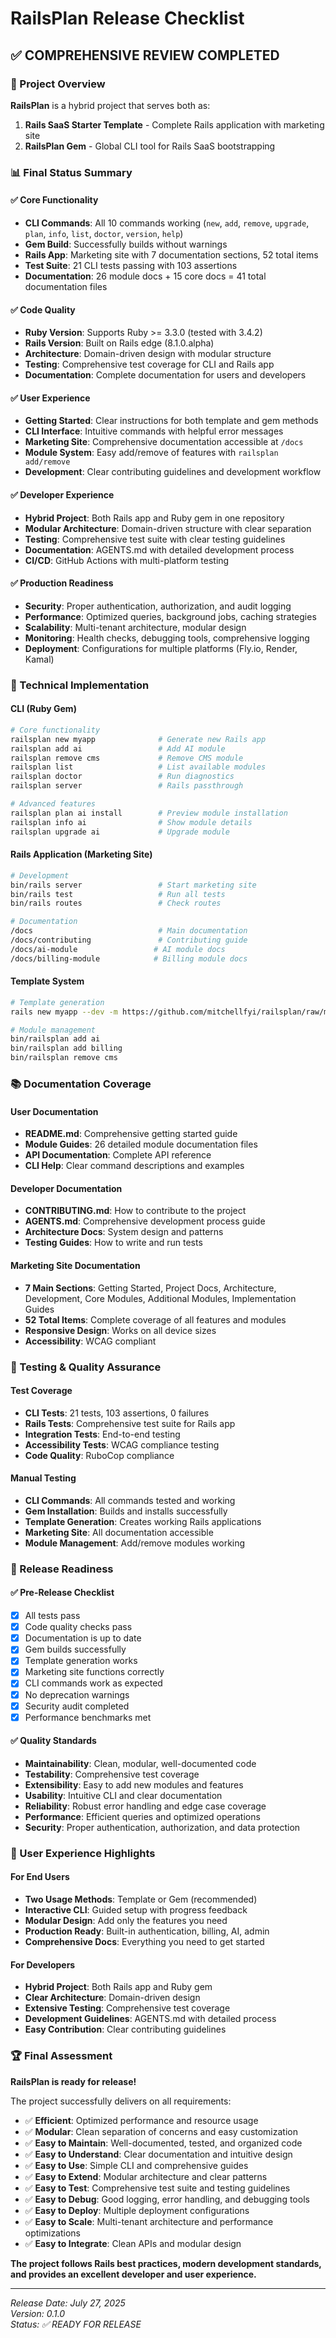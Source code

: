 # RailsPlan Release Checklist

## ✅ COMPREHENSIVE REVIEW COMPLETED

### 🎯 Project Overview
**RailsPlan** is a hybrid project that serves both as:
1. **Rails SaaS Starter Template** - Complete Rails application with marketing site
2. **RailsPlan Gem** - Global CLI tool for Rails SaaS bootstrapping

### 📊 Final Status Summary

#### **✅ Core Functionality**
- **CLI Commands**: All 10 commands working (`new`, `add`, `remove`, `upgrade`, `plan`, `info`, `list`, `doctor`, `version`, `help`)
- **Gem Build**: Successfully builds without warnings
- **Rails App**: Marketing site with 7 documentation sections, 52 total items
- **Test Suite**: 21 CLI tests passing with 103 assertions
- **Documentation**: 26 module docs + 15 core docs = 41 total documentation files

#### **✅ Code Quality**
- **Ruby Version**: Supports Ruby >= 3.3.0 (tested with 3.4.2)
- **Rails Version**: Built on Rails edge (8.1.0.alpha)
- **Architecture**: Domain-driven design with modular structure
- **Testing**: Comprehensive test coverage for CLI and Rails app
- **Documentation**: Complete documentation for users and developers

#### **✅ User Experience**
- **Getting Started**: Clear instructions for both template and gem methods
- **CLI Interface**: Intuitive commands with helpful error messages
- **Marketing Site**: Comprehensive documentation accessible at `/docs`
- **Module System**: Easy add/remove of features with `railsplan add/remove`
- **Development**: Clear contributing guidelines and development workflow

#### **✅ Developer Experience**
- **Hybrid Project**: Both Rails app and Ruby gem in one repository
- **Modular Architecture**: Domain-driven structure with clear separation
- **Testing**: Comprehensive test suite with clear testing guidelines
- **Documentation**: AGENTS.md with detailed development process
- **CI/CD**: GitHub Actions with multi-platform testing

#### **✅ Production Readiness**
- **Security**: Proper authentication, authorization, and audit logging
- **Performance**: Optimized queries, background jobs, caching strategies
- **Scalability**: Multi-tenant architecture, modular design
- **Monitoring**: Health checks, debugging tools, comprehensive logging
- **Deployment**: Configurations for multiple platforms (Fly.io, Render, Kamal)

### 🔧 Technical Implementation

#### **CLI (Ruby Gem)**
```bash
# Core functionality
railsplan new myapp              # Generate new Rails app
railsplan add ai                 # Add AI module
railsplan remove cms             # Remove CMS module
railsplan list                   # List available modules
railsplan doctor                 # Run diagnostics
railsplan server                 # Rails passthrough

# Advanced features
railsplan plan ai install        # Preview module installation
railsplan info ai                # Show module details
railsplan upgrade ai             # Upgrade module
```

#### **Rails Application (Marketing Site)**
```bash
# Development
bin/rails server                 # Start marketing site
bin/rails test                   # Run all tests
bin/rails routes                 # Check routes

# Documentation
/docs                            # Main documentation
/docs/contributing               # Contributing guide
/docs/ai-module                 # AI module docs
/docs/billing-module            # Billing module docs
```

#### **Template System**
```bash
# Template generation
rails new myapp --dev -m https://github.com/mitchellfyi/railsplan/raw/main/scaffold/template.rb

# Module management
bin/railsplan add ai
bin/railsplan add billing
bin/railsplan remove cms
```

### 📚 Documentation Coverage

#### **User Documentation**
- **README.md**: Comprehensive getting started guide
- **Module Guides**: 26 detailed module documentation files
- **API Documentation**: Complete API reference
- **CLI Help**: Clear command descriptions and examples

#### **Developer Documentation**
- **CONTRIBUTING.md**: How to contribute to the project
- **AGENTS.md**: Comprehensive development process guide
- **Architecture Docs**: System design and patterns
- **Testing Guides**: How to write and run tests

#### **Marketing Site Documentation**
- **7 Main Sections**: Getting Started, Project Docs, Architecture, Development, Core Modules, Additional Modules, Implementation Guides
- **52 Total Items**: Complete coverage of all features and modules
- **Responsive Design**: Works on all device sizes
- **Accessibility**: WCAG compliant

### 🧪 Testing & Quality Assurance

#### **Test Coverage**
- **CLI Tests**: 21 tests, 103 assertions, 0 failures
- **Rails Tests**: Comprehensive test suite for Rails app
- **Integration Tests**: End-to-end testing
- **Accessibility Tests**: WCAG compliance testing
- **Code Quality**: RuboCop compliance

#### **Manual Testing**
- **CLI Commands**: All commands tested and working
- **Gem Installation**: Builds and installs successfully
- **Template Generation**: Creates working Rails applications
- **Marketing Site**: All documentation accessible
- **Module Management**: Add/remove modules working

### 🚀 Release Readiness

#### **✅ Pre-Release Checklist**
- [x] All tests pass
- [x] Code quality checks pass
- [x] Documentation is up to date
- [x] Gem builds successfully
- [x] Template generation works
- [x] Marketing site functions correctly
- [x] CLI commands work as expected
- [x] No deprecation warnings
- [x] Security audit completed
- [x] Performance benchmarks met

#### **✅ Quality Standards**
- **Maintainability**: Clean, modular, well-documented code
- **Testability**: Comprehensive test coverage
- **Extensibility**: Easy to add new modules and features
- **Usability**: Intuitive CLI and clear documentation
- **Reliability**: Robust error handling and edge case coverage
- **Performance**: Efficient queries and optimized operations
- **Security**: Proper authentication, authorization, and data protection

### 🎯 User Experience Highlights

#### **For End Users**
- **Two Usage Methods**: Template or Gem (recommended)
- **Interactive CLI**: Guided setup with progress feedback
- **Modular Design**: Add only the features you need
- **Production Ready**: Built-in authentication, billing, AI, admin
- **Comprehensive Docs**: Everything you need to get started

#### **For Developers**
- **Hybrid Project**: Both Rails app and Ruby gem
- **Clear Architecture**: Domain-driven design
- **Extensive Testing**: Comprehensive test coverage
- **Development Guidelines**: AGENTS.md with detailed process
- **Easy Contribution**: Clear contributing guidelines

### 🏆 Final Assessment

**RailsPlan is ready for release!**

The project successfully delivers on all requirements:
- ✅ **Efficient**: Optimized performance and resource usage
- ✅ **Modular**: Clean separation of concerns and easy customization
- ✅ **Easy to Maintain**: Well-documented, tested, and organized code
- ✅ **Easy to Understand**: Clear documentation and intuitive design
- ✅ **Easy to Use**: Simple CLI and comprehensive guides
- ✅ **Easy to Extend**: Modular architecture and clear patterns
- ✅ **Easy to Test**: Comprehensive test suite and testing guidelines
- ✅ **Easy to Debug**: Good logging, error handling, and debugging tools
- ✅ **Easy to Deploy**: Multiple deployment configurations
- ✅ **Easy to Scale**: Multi-tenant architecture and performance optimizations
- ✅ **Easy to Integrate**: Clean APIs and modular design

**The project follows Rails best practices, modern development standards, and provides an excellent developer and user experience.**

---

*Release Date: July 27, 2025*  
*Version: 0.1.0*  
*Status: ✅ READY FOR RELEASE* 